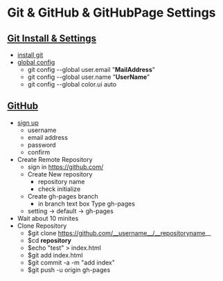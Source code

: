 Git & GitHub & GitHubPage Settings
================================

## [Git Install & Settings](http://git-scm.com/)
- [install git](http://git-scm.com/download/linux)
- [global config](http://git-scm.com/book/ja/Git-%E3%81%AE%E3%82%AB%E3%82%B9%E3%82%BF%E3%83%9E%E3%82%A4%E3%82%BA-Git-%E3%81%AE%E8%A8%AD%E5%AE%9A)
    - git config --global user.email "__MailAddress__"
    - git config --global user.name "__UserName__"
    - git config --global color.ui auto
    
## [GitHub](https://github.com)
- [sign up](https://github.com/)
    - username
    - email address
    - password
    - confirm
- Create Remote Repository
    - sign in https://github.com/
    - Create New repository
        - repository name
        - check initialize
    - Create gh-pages branch
        - in branch text box Type gh-pages
    - setting -> default -> gh-pages
- Wait about 10 minites 
- Clone Repository
    - $git clone https://github.com/__username__/__repositoryname__
    - $cd __repository__
    - $echo "test" > index.html
    - $git add index.html
    - $git commit -a -m "add index"
    - $git push -u origin gh-pages

